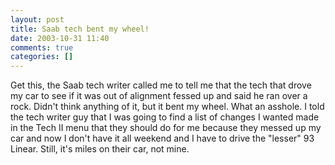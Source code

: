 ```yaml
---
layout: post
title: Saab tech bent my wheel!
date: 2003-10-31 11:40
comments: true
categories: []
---
```

Get this, the Saab tech writer called me to tell me that the tech that drove my car to see if it was out of alignment fessed up and said he ran over a rock. Didn't think anything of it, but it bent my wheel. What an asshole. I told the tech writer guy that I was going to find a list of changes I wanted made in the Tech II menu that they should do for me because they messed up my car and now I don't have it all weekend and I have to drive the "lesser" 93 Linear. Still, it's miles on their car, not mine.
